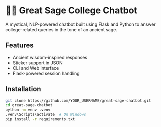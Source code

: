 # 🧙‍♂️ Great Sage College Chatbot

A mystical, NLP-powered chatbot built using Flask and Python to answer college-related queries in the tone of an ancient sage.

## Features
- Ancient wisdom-inspired responses
- Sticker support in JSON
- CLI and Web interface
- Flask-powered session handling

## Installation

```bash
git clone https://github.com/YOUR_USERNAME/great-sage-chatbot.git
cd great-sage-chatbot
python -m venv .venv
.venv\Scripts\activate  # On Windows
pip install -r requirements.txt

